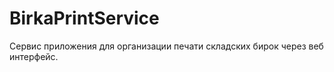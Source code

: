 BirkaPrintService
=================

Сервис приложения для организации печати складских бирок через веб интерфейс.
